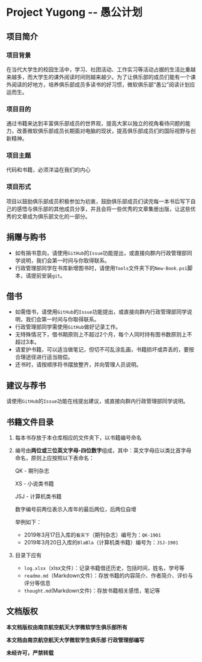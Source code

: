 # Project Yugong -- 愚公计划

## 项目简介
### 项目背景
在当代大学生的校园生活中，学习、社团活动、工作实习等活动占据的生活比重越来越多，而大学生的课外阅读时间则越来越少。为了让俱乐部的成员们能有一个课外阅读的好地方，培养俱乐部成员多读书的好习惯，微软俱乐部“愚公”阅读计划应运而生。

### 项目目的
通过书籍来达到丰富俱乐部成员的世界观，提高大家以独立的视角看待问题的能力，改善微软俱乐部成员长期面对电脑的现状，提高俱乐部成员们的国际视野与创新精神。

### 项目主题
代码和书籍，必须洋溢在我们的内心

### 项目形式
项目以鼓励俱乐部成员积极参加为初衷，鼓励俱乐部成员们读完每一本书后写下自己的感悟与俱乐部的其他成员分享，并且会将一些优秀的文章集册出版，让这些优秀的文章成为俱乐部文化的一部分。

## 捐赠与购书
* 如有捐书意向，请使用`GitHub`的`Issue`功能提出，或直接向群内行政管理部同学说明，我们会第一时间与你取得联系。
* 行政管理部同学在书库新增图书时，请使用`Tools`文件夹下的`New-Book.ps1`脚本，请提前安装`git`。

## 借书
* 如需借书，请使用`GitHub`的`Issue`功能提出，或直接向群内行政管理部同学说明，我们会第一时间与你取得联系。
* 行政管理部同学需使用`GitHub`做好记录工作。
* 无特殊情况下，借书期原则上不超过2个月，每个人同时持有图书数原则上不超过3本。
* 请爱护书籍，可以适当做笔记，但切不可乱涂乱画，书籍损坏或弄丢的，要按合理途径进行适当赔偿。
* 还书时，请按顺序将书摆放整齐，并向管理人员说明。

## 建议与荐书
请使用`GitHub`的`Issue`功能在线提出建议，或直接向群内行政管理部同学说明。

## 书籍文件目录

1. 每本书存放于本仓库相应的文件夹下，以书籍编号命名
2. 编号由**两位或三位英文字母-四位数字**组成，其中：英文字母应以类比首字母命名，原则上应按照以下表命名：
   
   QK - 期刊杂志

   XS - 小说类书籍

   JSJ - 计算机类书籍

   数字编号前两位表示入库年的最后两位，后两位自增

   举例如下：
   * 2019年3月17日入库的`看天下`（期刊杂志）编号为：`QK-1901`
   * 2019年3月20日入库的`BlaBla`（计算机类书籍）编号为：`JSJ-1901`
3. 目录下应有
   * `log.xlsx`（xlsx文件）：记录书籍借还历史，包括时间，姓名，学号等
   * `readme.md`（Markdown文件）：存放书籍的内容简介、作者简介、评价与评分等信息
   * `thought.md`(Markdown文件)：存放书籍相关感悟，笔记等

## 文档版权

**本文档版权由南京航空航天大学微软学生俱乐部所有**

**本文档由南京航空航天大学微软学生俱乐部 行政管理部编写**

**未经许可，严禁转载**

